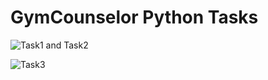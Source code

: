# GymCounselor Python Tasks

![Task1 and Task2](/home/rajesh/Pictures/task1n2.png)

![Task3](/home/rajesh/Pictures/task3.png)
